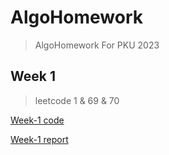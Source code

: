 # AlgoHomework
> AlgoHomework For PKU 2023

## Week 1
> leetcode 1 & 69 & 70

[Week-1 code](Week1/src/Main.java)

[Week-1 report](Week1/src/Week1.md)

